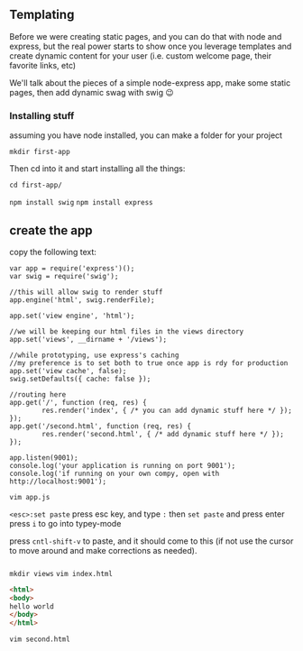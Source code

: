 ## Templating

Before we were creating static pages, and you can do that with node and express,
but the real power starts to show once you leverage templates and create
dynamic content for your user (i.e. custom welcome page, their favorite links, etc)

We'll talk about the pieces of a simple node-express app, make some static pages, then add dynamic swag with swig :wink:

### Installing stuff

assuming you have node installed, you can make a folder for your project

`mkdir first-app`

Then cd into it and start installing all the things:

`cd first-app/`

`npm install swig`
`npm install express`

## create the app

copy the following text:

```
var app = require('express')();
var swig = require('swig');

//this will allow swig to render stuff
app.engine('html', swig.renderFile);

app.set('view engine', 'html');

//we will be keeping our html files in the views directory
app.set('views', __dirname + '/views');

//while prototyping, use express's caching
//my preference is to set both to true once app is rdy for production
app.set('view cache', false);
swig.setDefaults({ cache: false });

//routing here
app.get('/', function (req, res) {
        res.render('index', { /* you can add dynamic stuff here */ });
});
app.get('/second.html', function (req, res) {
        res.render('second.html', { /* add dynamic stuff here */ });
});

app.listen(9001);
console.log('your application is running on port 9001');
console.log('if running on your own compy, open with http://localhost:9001');

```


`vim app.js`

`<esc>:set paste` press esc key, and type `:` then `set paste` and press enter
press `i` to go into typey-mode

press `cntl-shift-v` to paste, and it should come to this (if not use the cursor to move around and make corrections as needed).



### 

`mkdir views`
`vim index.html`

```html
<html>
<body>
hello world
</body>
</html>
```


`vim second.html`
